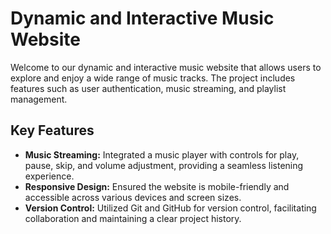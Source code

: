 # Dynamic and Interactive Music Website

Welcome to our dynamic and interactive music website that allows users to explore and enjoy a wide range of music tracks. The project includes features such as user authentication, music streaming, and playlist management.

## Key Features

- **Music Streaming:** Integrated a music player with controls for play, pause, skip, and volume adjustment, providing a seamless listening experience.
- **Responsive Design:** Ensured the website is mobile-friendly and accessible across various devices and screen sizes.
- **Version Control:** Utilized Git and GitHub for version control, facilitating collaboration and maintaining a clear project history.
